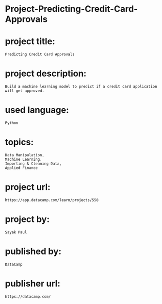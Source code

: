 # Project-Predicting-Credit-Card-Approvals

# project title:

    Predicting Credit Card Approvals

# project description:

    Build a machine learning model to predict if a credit card application will get approved.

# used language:

    Python

# topics:

    Data Manipulation,
    Machine Learning,
    Importing & Cleaning Data,
    Applied Finance

# project url:

    https://app.datacamp.com/learn/projects/558

# project by:

    Sayak Paul

# published by:

    DataCamp

# publisher url:

    https://datacamp.com/
